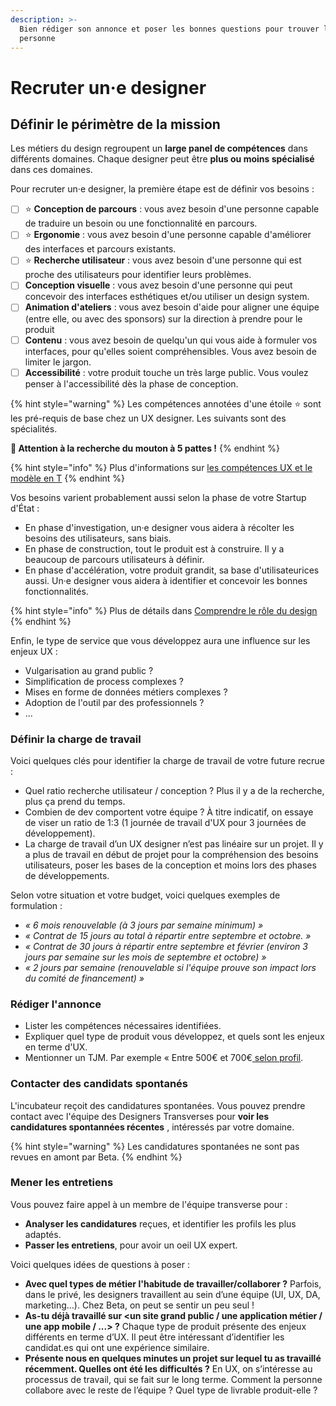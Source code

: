 ```yaml
---
description: >-
  Bien rédiger son annonce et poser les bonnes questions pour trouver la bonne
  personne
---
```


# Recruter un·e designer

## Définir le périmètre de la mission



Les métiers du design regroupent un **large panel de compétences** dans différents domaines. Chaque designer peut être **plus ou moins spécialisé** dans ces domaines.

Pour recruter un·e designer, la première étape est de définir vos besoins :&#x20;

* [ ] ⭐ **Conception de parcours** : vous avez besoin d'une personne capable de traduire un besoin ou une fonctionnalité en parcours.
* [ ] ⭐ **Ergonomie** : vous avez besoin d'une personne capable d'améliorer des interfaces et parcours existants.
* [ ] ⭐ **Recherche utilisateur** : vous avez besoin d'une personne qui est proche des utilisateurs pour identifier leurs problèmes.
* [ ] **Conception visuelle** : vous avez besoin d'une personne qui peut concevoir des interfaces esthétiques et/ou utiliser un design system.
* [ ] **Animation d'ateliers** : vous avez besoin d'aide pour aligner une équipe (entre elle, ou avec des sponsors) sur la direction à prendre pour le produit
* [ ] **Contenu** : vous avez besoin de quelqu'un qui vous aide à formuler vos interfaces, pour qu'elles soient compréhensibles. Vous avez besoin de limiter le jargon.
* [ ] **Accessibilité** : votre produit touche un très large public. Vous voulez penser à l'accessibilité dès la phase de conception.

{% hint style="warning" %}
Les compétences annotées d'une étoile ⭐ sont les pré-requis de base chez un UX designer. Les suivants sont des spécialités.&#x20;

**🚨 Attention à la recherche du mouton à 5 pattes !**
{% endhint %}

{% hint style="info" %}
Plus d'informations sur [les compétences UX et le modèle en T](https://blocnotes.iergo.fr/articles/competences-ux-et-modele-en-t/)
{% endhint %}

Vos besoins varient probablement aussi selon la phase de votre Startup d'État :

* En phase d'investigation, un‧e designer vous aidera à récolter les besoins des utilisateurs, sans biais.
* En phase de construction, tout le produit est à construire. Il y a beaucoup de parcours utilisateurs à définir.
* En phase d'accélération, votre produit grandit, sa base d'utilisateurices aussi. Un‧e designer vous aidera à identifier et concevoir les bonnes fonctionnalités.

{% hint style="info" %}
Plus de détails dans [Comprendre le rôle du design](https://app.gitbook.com/@beta-gouv/s/guide-se/design-et-experience-utilisateur/comprendre-le-role-du-design)
{% endhint %}

Enfin, le type de service que vous développez aura une influence sur les enjeux UX :&#x20;

* Vulgarisation au grand public ?
* Simplification de process complexes ?
* Mises en forme de données métiers complexes ?
* Adoption de l'outil par des professionnels ?
* ...

### Définir la charge de travail <a href="#docs-internal-guid-28535909-7fff-54be-0deb-5b02958e01f4" id="docs-internal-guid-28535909-7fff-54be-0deb-5b02958e01f4"></a>

Voici quelques clés pour identifier la charge de travail de votre future recrue :

* Quel ratio recherche utilisateur / conception ? Plus il y a de la recherche, plus ça prend du temps.
* Combien de dev comportent votre équipe ? À titre indicatif, on essaye de viser un ratio de 1:3 (1 journée de travail d'UX pour 3 journées de développement).
* La charge de travail d’un UX designer n’est pas linéaire sur un projet. Il y a plus de travail en début de projet pour la compréhension des besoins utilisateurs, poser les bases de la conception et moins lors des phases de développements.

Selon votre situation et votre budget, voici quelques exemples de formulation :

* _« 6 mois renouvelable (à 3 jours par semaine minimum) »_
* _« Contrat de 15 jours au total à répartir entre septembre et octobre. »_
* _« Contrat de 30 jours à répartir entre septembre et février (environ 3 jours par semaine sur les mois de septembre et octobre) »_
* _« 2 jours par semaine (renouvelable si l'équipe prouve son impact lors du comité de financement) »_



### Rédiger l'annonce <a href="#docs-internal-guid-d0796aed-7fff-05ea-4900-350f54147ddd" id="docs-internal-guid-d0796aed-7fff-05ea-4900-350f54147ddd"></a>

* Lister les compétences nécessaires identifiées.
* Expliquer quel type de produit vous développez, et quels sont les enjeux en terme d'UX.
* Mentionner un TJM. Par exemple « Entre 500€ et 700€[ selon profil](https://doc.incubateur.net/communaute/travailler-a-beta-gouv/recrutement/remuneration).

### Contacter des candidats spontanés <a href="#docs-internal-guid-03ea9015-7fff-718c-31d0-bfae8488a867" id="docs-internal-guid-03ea9015-7fff-718c-31d0-bfae8488a867"></a>

L'incubateur reçoit des candidatures spontanées. Vous pouvez prendre contact avec l'équipe des Designers Transverses pour **voir les candidatures spontannées récentes** , intéressés par votre domaine.

{% hint style="warning" %}
Les candidatures spontanées ne sont pas revues en amont par Beta.&#x20;
{% endhint %}

### Mener les entretiens

Vous pouvez faire appel à un membre de l'équipe transverse pour :&#x20;

* **Analyser les candidatures** reçues, et identifier les profils les plus adaptés.
* **Passer les entretiens**, pour avoir un oeil UX expert.



Voici quelques idées de questions à poser :

* **Avec quel types de métier l'habitude de travailler/collaborer ?** Parfois, dans le privé, les designers travaillent au sein d’une équipe (UI, UX, DA, marketing…). Chez Beta, on peut se sentir un peu seul !
* **As-tu déjà travaillé sur \<un site grand public / une application métier / une app mobile / ...> ?** Chaque type de produit présente des enjeux différents en terme d’UX. Il peut être intéressant d’identifier les candidat.es qui ont une expérience similaire.
* **Présente nous en quelques minutes un projet sur lequel tu as travaillé récemment. Quelles ont été les difficultés ?** En UX, on s’intéresse au processus de travail, qui se fait sur le long terme. Comment la personne collabore avec le reste de l’équipe ? Quel type de livrable produit-elle ?

###







### &#x20;<a href="#docs-internal-guid-03ea9015-7fff-718c-31d0-bfae8488a867" id="docs-internal-guid-03ea9015-7fff-718c-31d0-bfae8488a867"></a>

&#x20;
